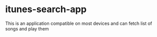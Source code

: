 # itunes-search-app
This is an application compatible on most devices and can fetch list of songs and play them
